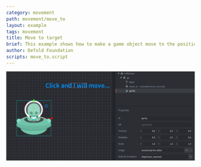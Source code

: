 ```yaml
---
category: movement
path: movement/move_to
layout: example
tags: movement
title: Move to target
brief: This example shows how to make a game object move to the position the user clicks.
author: Defold Foundation
scripts: move_to.script
---
```


![move_to](move_to.png)
